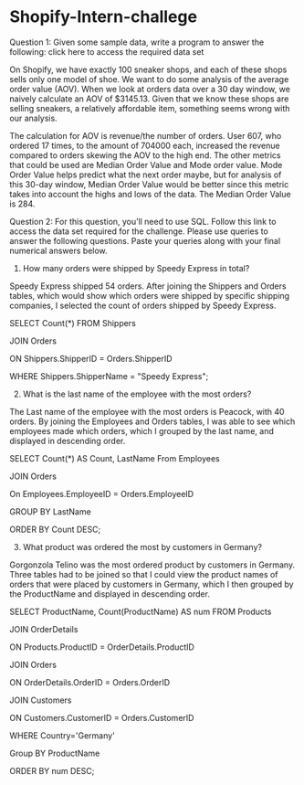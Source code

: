 # Shopify-Intern-challege

Question 1: Given some sample data, write a program to answer the following: click here to access the required data set

On Shopify, we have exactly 100 sneaker shops, and each of these shops sells only one model of shoe. We want to do some analysis of the average order value (AOV). When we look at orders data over a 30 day window, we naively calculate an AOV of $3145.13. Given that we know these shops are selling sneakers, a relatively affordable item, something seems wrong with our analysis. 

The calculation for AOV is revenue/the number of orders. User 607, who ordered 17 times, to the amount of 704000 each, increased the revenue compared to orders skewing the AOV to the high end. The other metrics that could be used are Median Order Value and Mode order value. Mode Order Value helps predict what the next order maybe, but for analysis of this 30-day window, Median Order Value would be better since this metric takes into account the highs and lows of the data. The Median Order Value is 284.

Question 2: For this question, you’ll need to use SQL. Follow this link to access the data set required for the challenge. Please use queries to answer the following questions. Paste your queries along with your final numerical answers below.

1. How many orders were shipped by Speedy Express in total?

Speedy Express shipped 54 orders.
After joining the Shippers and Orders tables, which would show which orders were shipped by specific shipping companies, I selected the count of orders shipped by Speedy Express.


SELECT Count(*) FROM Shippers

JOIN Orders

ON Shippers.ShipperID = Orders.ShipperID

WHERE Shippers.ShipperName = "Speedy Express";

2. What is the last name of the employee with the most orders?

The Last name of the employee with the most orders is Peacock, with 40 orders.
By joining the Employees and Orders tables, I was able to see which employees made which orders, which I grouped by the last name, and displayed in descending order.


SELECT Count(*) AS Count, LastName From Employees

JOIN Orders

On Employees.EmployeeID = Orders.EmployeeID

GROUP BY LastName

ORDER BY Count DESC;


3. What product was ordered the most by customers in Germany?

Gorgonzola Telino was the most ordered product by customers in Germany.
Three tables had to be joined so that I could view the product names of orders that were placed by customers in Germany, which I then grouped by the ProductName and displayed in descending order.

SELECT ProductName, Count(ProductName) AS num FROM Products

JOIN OrderDetails

ON Products.ProductID = OrderDetails.ProductID

JOIN Orders

ON OrderDetails.OrderID = Orders.OrderID

JOIN Customers

ON Customers.CustomerID = Orders.CustomerID

WHERE Country='Germany'

Group BY ProductName

ORDER BY num DESC;
